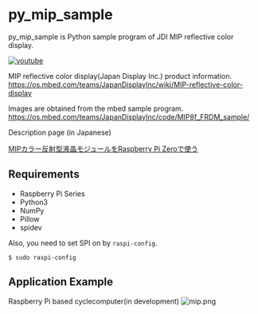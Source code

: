 py_mip_sample
===========

py_mip_sample is Python sample program of JDI MIP reflective color display.

[![youtube](http://img.youtube.com/vi/c4KMGHixH8Y/0.jpg)](http://www.youtube.com/watch?v=c4KMGHixH8Y)

MIP reflective color display(Japan Display Inc.) product information.
https://os.mbed.com/teams/JapanDisplayInc/wiki/MIP-reflective-color-display

Images are obtained from the mbed sample program.
https://os.mbed.com/teams/JapanDisplayInc/code/MIP8f_FRDM_sample/

Description page (in Japanese)

[MIPカラー反射型液晶モジュールをRaspberry Pi Zeroで使う](https://qiita.com/hishi/items/669ce474fcd76bdce1f1)

Requirements
------------

- Raspberry Pi Series
- Python3
- NumPy
- Pillow
- spidev

Also, you need to set SPI on by ``raspi-config``.

    $ sudo raspi-config


Application Example
------------

Raspberry Pi based cyclecomputer(in development)
![mip.png](https://qiita-image-store.s3.ap-northeast-1.amazonaws.com/0/100741/3d7ee1ee-4c27-2e55-cb0a-6a71e228fa4f.png)

